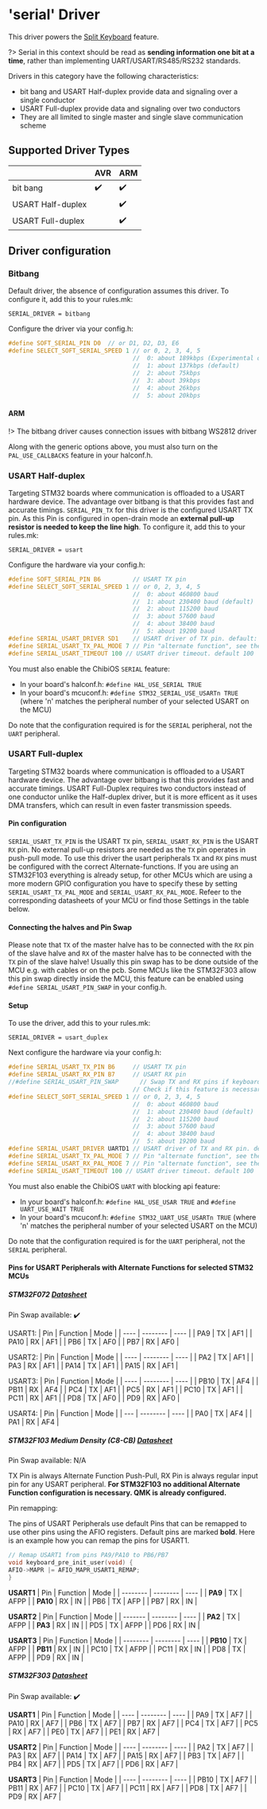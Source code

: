 # 'serial' Driver
This driver powers the [Split Keyboard](feature_split_keyboard.md) feature.

?> Serial in this context should be read as **sending information one bit at a time**, rather than implementing UART/USART/RS485/RS232 standards.

Drivers in this category have the following characteristics:
* bit bang and USART Half-duplex provide data and signaling over a single conductor
* USART Full-duplex provide data and signaling over two conductors
* They are all limited to single master and single slave communication scheme

## Supported Driver Types

|                   | AVR                | ARM                |
| ----------------- | ------------------ | ------------------ |
| bit bang          | :heavy_check_mark: | :heavy_check_mark: |
| USART Half-duplex |                    | :heavy_check_mark: |
| USART Full-duplex |                    | :heavy_check_mark: |

## Driver configuration

### Bitbang
Default driver, the absence of configuration assumes this driver. To configure it, add this to your rules.mk:

```make
SERIAL_DRIVER = bitbang
```

Configure the driver via your config.h:
```c
#define SOFT_SERIAL_PIN D0  // or D1, D2, D3, E6
#define SELECT_SOFT_SERIAL_SPEED 1 // or 0, 2, 3, 4, 5
                                   //  0: about 189kbps (Experimental only)
                                   //  1: about 137kbps (default)
                                   //  2: about 75kbps
                                   //  3: about 39kbps
                                   //  4: about 26kbps
                                   //  5: about 20kbps
```

#### ARM

!> The bitbang driver causes connection issues with bitbang WS2812 driver

Along with the generic options above, you must also turn on the `PAL_USE_CALLBACKS` feature in your halconf.h.

### USART Half-duplex
Targeting STM32 boards where communication is offloaded to a USART hardware device. The advantage over bitbang is that this provides fast and accurate timings. `SERIAL_PIN_TX` for this driver is the configured USART TX pin. As this Pin is configured in open-drain mode an **external pull-up resistor is needed to keep the line high**. To configure it, add this to your rules.mk:

```make
SERIAL_DRIVER = usart
```

Configure the hardware via your config.h:
```c
#define SOFT_SERIAL_PIN B6         // USART TX pin
#define SELECT_SOFT_SERIAL_SPEED 1 // or 0, 2, 3, 4, 5
                                   //  0: about 460800 baud
                                   //  1: about 230400 baud (default)
                                   //  2: about 115200 baud
                                   //  3: about 57600 baud
                                   //  4: about 38400 baud
                                   //  5: about 19200 baud
#define SERIAL_USART_DRIVER SD1    // USART driver of TX pin. default: SD1
#define SERIAL_USART_TX_PAL_MODE 7 // Pin "alternate function", see the respective datasheet for the appropriate values for your MCU. default: 7
#define SERIAL_USART_TIMEOUT 100 // USART driver timeout. default 100
```

You must also enable the ChibiOS `SERIAL` feature:
* In your board's halconf.h: `#define HAL_USE_SERIAL TRUE`
* In your board's mcuconf.h: `#define STM32_SERIAL_USE_USARTn TRUE` (where 'n' matches the peripheral number of your selected USART on the MCU)

Do note that the configuration required is for the `SERIAL` peripheral, not the `UART` peripheral.

### USART Full-duplex
Targeting STM32 boards where communication is offloaded to a USART hardware device. The advantage over bitbang is that this provides fast and accurate timings. USART Full-Duplex requires two conductors instead of one conductor unlike the Half-duplex driver, but it is more efficent as it uses DMA transfers, which can result in even faster transmission speeds.

#### Pin configuration

`SERIAL_USART_TX_PIN` is the USART `TX` pin, `SERIAL_USART_RX_PIN` is the USART `RX` pin. No external pull-up resistors are needed as the `TX` pin operates in push-pull mode. To use this driver the usart peripherals `TX` and `RX` pins must be configured with the correct Alternate-functions. If you are using an STM32F103 everything is already setup, for other MCUs which are using a more modern GPIO configuration you have to specify these by setting `SERIAL_USART_TX_PAL_MODE` and `SERIAL_USART_RX_PAL_MODE`. Refeer to the corresponding datasheets of your MCU or find those Settings in the table below.

#### Connecting the halves and Pin Swap
Please note that `TX` of the master halve has to be connected with the `RX` pin of the slave halve and `RX` of the master halve has to be connected with the `TX` pin of the slave halve! Usually this pin swap has to be done outside of the MCU e.g. with cables or on the pcb. Some MCUs like the STM32F303 allow this pin swap directly inside the MCU, this feature can be enabled using `#define SERIAL_USART_PIN_SWAP` in your config.h.

#### Setup
To use the driver, add this to your rules.mk:

```make
SERIAL_DRIVER = usart_duplex
```

Next configure the hardware via your config.h:

```c
#define SERIAL_USART_TX_PIN B6     // USART TX pin
#define SERIAL_USART_RX_PIN B7     // USART RX pin
//#define SERIAL_USART_PIN_SWAP      // Swap TX and RX pins if keyboard is master halve.
                                   // Check if this feature is necessary with your keyboard design and available on the mcu.
#define SELECT_SOFT_SERIAL_SPEED 1 // or 0, 2, 3, 4, 5
                                   //  0: about 460800 baud
                                   //  1: about 230400 baud (default)
                                   //  2: about 115200 baud
                                   //  3: about 57600 baud
                                   //  4: about 38400 baud
                                   //  5: about 19200 baud
#define SERIAL_USART_DRIVER UARTD1 // USART driver of TX and RX pin. default: UARTD1
#define SERIAL_USART_TX_PAL_MODE 7 // Pin "alternate function", see the respective datasheet for the appropriate values for your MCU. default: 7
#define SERIAL_USART_RX_PAL_MODE 7 // Pin "alternate function", see the respective datasheet for the appropriate values for your MCU. default: 7
#define SERIAL_USART_TIMEOUT 100 // USART driver timeout. default 100
```

You must also enable the ChibiOS `UART` with blocking api feature:
* In your board's halconf.h: `#define HAL_USE_USAR TRUE` and `#define UART_USE_WAIT TRUE`
* In your board's mcuconf.h: `#define STM32_UART_USE_USARTn TRUE` (where 'n' matches the peripheral number of your selected USART on the MCU)

Do note that the configuration required is for the `UART` peripheral, not the `SERIAL` peripheral.

#### Pins for USART Peripherals with Alternate Functions for selected STM32 MCUs

##### STM32F072 [Datasheet](https://www.st.com/resource/en/datasheet/stm32f072c8.pdf)

Pin Swap available: :heavy_check_mark:

USART1:
| Pin  | Function | Mode |
| ---- | -------- | ---- |
| PA9  | TX       | AF1  |
| PA10 | RX       | AF1  |
| PB6  | TX       | AF0  |
| PB7  | RX       | AF0  |

USART2:
| Pin  | Function | Mode |
| ---- | -------- | ---- |
| PA2  | TX       | AF1  |
| PA3  | RX       | AF1  |
| PA14 | TX       | AF1  |
| PA15 | RX       | AF1  |

USART3:
| Pin  | Function | Mode |
| ---- | -------- | ---- |
| PB10 | TX       | AF4  |
| PB11 | RX       | AF4  |
| PC4  | TX       | AF1  |
| PC5  | RX       | AF1  |
| PC10 | TX       | AF1  |
| PC11 | RX       | AF1  |
| PD8  | TX       | AF0  |
| PD9  | RX       | AF0  |

USART4:
| Pin | Function | Mode |
| --- | -------- | ---- |
| PA0 | TX       | AF4  |
| PA1 | RX       | AF4  |

##### STM32F103 Medium Density (C8-CB) [Datasheet](https://www.st.com/resource/en/datasheet/stm32f103c8.pdf)

Pin Swap available: N/A

TX Pin is always Alternate Function Push-Pull, RX Pin is always regular input pin for any USART peripheral. **For STM32F103 no additional Alternate Function configuration is necessary. QMK is already configured.**

Pin remapping:

The pins of USART Peripherals use default Pins that can be remapped to use other pins using the AFIO registers. Default pins are marked **bold**. Here is an example how you can remap the pins for USART1.

```c
// Remap USART1 from pins PA9/PA10 to PB6/PB7
void keyboard_pre_init_user(void) {
AFIO->MAPR |= AFIO_MAPR_USART1_REMAP;
}
```

**USART1**
| Pin      | Function | Mode |
| -------- | -------- | ---- |
| **PA9**  | TX       | AFPP |
| **PA10** | RX       | IN   |
| PB6      | TX       | AFP  |
| PB7      | RX       | IN   |

**USART2**
| Pin     | Function | Mode |
| ------- | -------- | ---- |
| **PA2** | TX       | AFPP |
| **PA3** | RX       | IN   |
| PD5     | TX       | AFPP |
| PD6     | RX       | IN   |

**USART3**
| Pin      | Function | Mode |
| -------- | -------- | ---- |
| **PB10** | TX       | AFPP |
| **PB11** | RX       | IN   |
| PC10     | TX       | AFPP |
| PC11     | RX       | IN   |
| PD8      | TX       | AFPP |
| PD9      | RX       | IN   |

##### STM32F303 [Datasheet](https://www.st.com/resource/en/datasheet/stm32f303cc.pdf)

Pin Swap available: :heavy_check_mark:

**USART1**
| Pin  | Function | Mode |
| ---- | -------- | ---- |
| PA9  | TX       | AF7  |
| PA10 | RX       | AF7  |
| PB6  | TX       | AF7  |
| PB7  | RX       | AF7  |
| PC4  | TX       | AF7  |
| PC5  | RX       | AF7  |
| PE0  | TX       | AF7  |
| PE1  | RX       | AF7  |

**USART2**
| Pin  | Function | Mode |
| ---- | -------- | ---- |
| PA2  | TX       | AF7  |
| PA3  | RX       | AF7  |
| PA14 | TX       | AF7  |
| PA15 | RX       | AF7  |
| PB3  | TX       | AF7  |
| PB4  | RX       | AF7  |
| PD5  | TX       | AF7  |
| PD6  | RX       | AF7  |

**USART3**
| Pin  | Function | Mode |
| ---- | -------- | ---- |
| PB10 | TX       | AF7  |
| PB11 | RX       | AF7  |
| PC10 | TX       | AF7  |
| PC11 | RX       | AF7  |
| PD8  | TX       | AF7  |
| PD9  | RX       | AF7  |
